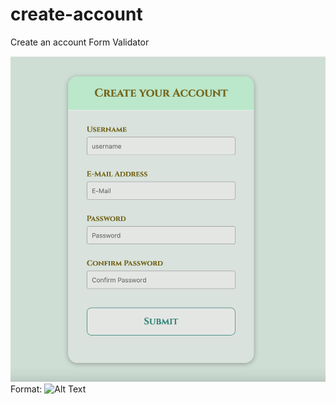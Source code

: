 # create-account
Create an account Form Validator

![GitHub Logo](/images/create-accountscreenshot.png)
Format: ![Alt Text](url)
